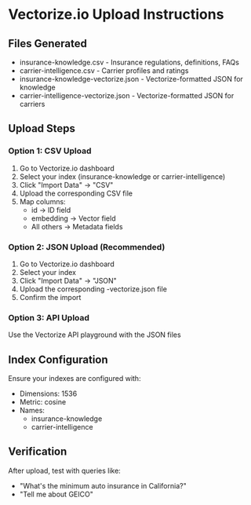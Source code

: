 
# Vectorize.io Upload Instructions

## Files Generated
- insurance-knowledge.csv - Insurance regulations, definitions, FAQs
- carrier-intelligence.csv - Carrier profiles and ratings
- insurance-knowledge-vectorize.json - Vectorize-formatted JSON for knowledge
- carrier-intelligence-vectorize.json - Vectorize-formatted JSON for carriers

## Upload Steps

### Option 1: CSV Upload
1. Go to Vectorize.io dashboard
2. Select your index (insurance-knowledge or carrier-intelligence)
3. Click "Import Data" → "CSV"
4. Upload the corresponding CSV file
5. Map columns:
   - id → ID field
   - embedding → Vector field
   - All others → Metadata fields

### Option 2: JSON Upload (Recommended)
1. Go to Vectorize.io dashboard
2. Select your index
3. Click "Import Data" → "JSON"
4. Upload the corresponding -vectorize.json file
5. Confirm the import

### Option 3: API Upload
Use the Vectorize API playground with the JSON files

## Index Configuration
Ensure your indexes are configured with:
- Dimensions: 1536
- Metric: cosine
- Names:
  - insurance-knowledge
  - carrier-intelligence

## Verification
After upload, test with queries like:
- "What's the minimum auto insurance in California?"
- "Tell me about GEICO"
